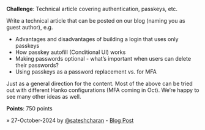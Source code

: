 **Challenge**: Technical article covering authentication, passkeys, etc.

Write a technical article that can be posted on our blog (naming you as guest author), e.g.
- Advantages and disadvantages of building a login that uses only passkeys
- How passkey autofill (Conditional UI) works
- Making passwords optional - what’s important when users can delete their passwords?
- Using passkeys as a password replacement vs. for MFA

Just as a general direction for the content. Most of the above can be tried out with different Hanko configurations (MFA coming in Oct). We’re happy to see many other ideas as well.

**Points**: 750 points

» 27-October-2024 by [@sateshcharan](https://github.com/sateshcharan) - [Blog Post](https://dev.to/sateshcharan/benefits-and-drawbacks-of-passkey-only-login-systems-cf6)
